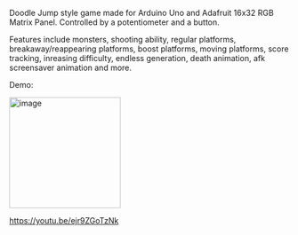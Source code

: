 Doodle Jump style game made for Arduino Uno and Adafruit 16x32 RGB Matrix Panel. Controlled by a potentiometer and a button.

Features include monsters, shooting ability, regular platforms, breakaway/reappearing platforms, boost platforms, moving platforms, score tracking, inreasing difficulty, endless generation, death animation, afk screensaver animation and more.

Demo: 

<img width="200" alt="image" src="https://github.com/user-attachments/assets/5968b4f0-4ed3-422e-92c0-42d1e8715681">

https://youtu.be/ejr9ZGoTzNk
